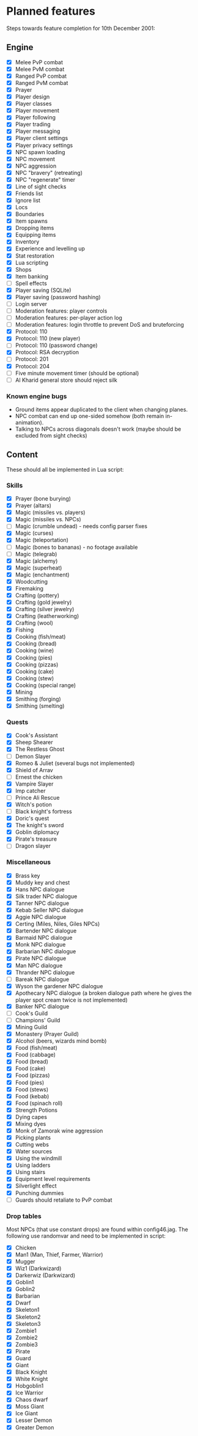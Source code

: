 Planned features
================

Steps towards feature completion for 10th December 2001:

Engine
------

- [x] Melee PvP combat
- [x] Melee PvM combat
- [x] Ranged PvP combat
- [x] Ranged PvM combat
- [x] Prayer
- [x] Player design
- [x] Player classes
- [x] Player movement
- [x] Player following
- [x] Player trading
- [x] Player messaging
- [x] Player client settings
- [x] Player privacy settings
- [x] NPC spawn loading
- [x] NPC movement
- [x] NPC aggression
- [x] NPC "bravery" (retreating)
- [x] NPC "regenerate" timer
- [x] Line of sight checks
- [x] Friends list
- [x] Ignore list
- [x] Locs
- [x] Boundaries
- [x] Item spawns
- [x] Dropping items
- [x] Equipping items
- [x] Inventory
- [x] Experience and levelling up
- [x] Stat restoration
- [x] Lua scripting
- [x] Shops
- [x] Item banking
- [ ] Spell effects
- [x] Player saving (SQLite)
- [x] Player saving (password hashing)
- [ ] Login server
- [ ] Moderation features: player controls
- [ ] Moderation features: per-player action log
- [ ] Moderation features: login throttle to prevent DoS and bruteforcing
- [x] Protocol: 110
- [x] Protocol: 110 (new player)
- [ ] Protocol: 110 (password change)
- [x] Protocol: RSA decryption
- [ ] Protocol: 201
- [x] Protocol: 204
- [ ] Five minute movement timer (should be optional)
- [ ] Al Kharid general store should reject silk

### Known engine bugs

* Ground items appear duplicated to the client when changing planes.
* NPC combat can end up one-sided somehow (both remain in-animation).
* Talking to NPCs across diagonals doesn't work
  (maybe should be excluded from sight checks)

Content
-------

These should all be implemented in Lua script:

### Skills

- [x] Prayer (bone burying)
- [x] Prayer (altars)
- [x] Magic (missiles vs. players)
- [x] Magic (missiles vs. NPCs)
- [ ] Magic (crumble undead) - needs config parser fixes
- [x] Magic (curses)
- [x] Magic (teleportation)
- [ ] Magic (bones to bananas) - no footage available
- [ ] Magic (telegrab)
- [x] Magic (alchemy)
- [x] Magic (superheat)
- [x] Magic (enchantment)
- [x] Woodcutting
- [x] Firemaking
- [x] Crafting (pottery)
- [x] Crafting (gold jewelry)
- [x] Crafting (silver jewelry)
- [x] Crafting (leatherworking)
- [x] Crafting (wool)
- [x] Fishing
- [x] Cooking (fish/meat)
- [x] Cooking (bread)
- [x] Cooking (wine)
- [x] Cooking (pies)
- [x] Cooking (pizzas)
- [x] Cooking (cake)
- [x] Cooking (stew)
- [x] Cooking (special range)
- [x] Mining
- [x] Smithing (forging)
- [x] Smithing (smelting)

### Quests

- [x] Cook's Assistant
- [x] Sheep Shearer
- [x] The Restless Ghost
- [ ] Demon Slayer
- [x] Romeo & Juliet (several bugs not implemented)
- [x] Shield of Arrav
- [ ] Ernest the chicken
- [x] Vampire Slayer
- [x] Imp catcher
- [ ] Prince Ali Rescue
- [x] Witch's potion
- [ ] Black knight's fortress
- [x] Doric's quest
- [x] The knight's sword
- [x] Goblin diplomacy
- [x] Pirate's treasure
- [ ] Dragon slayer

### Miscellaneous

- [x] Brass key
- [x] Muddy key and chest
- [x] Hans NPC dialogue
- [x] Silk trader NPC dialogue
- [x] Tanner NPC dialogue
- [x] Kebab Seller NPC dialogue
- [x] Aggie NPC dialogue
- [x] Certing (Miles, Niles, Giles NPCs)
- [x] Bartender NPC dialogue
- [x] Barmaid NPC dialogue
- [x] Monk NPC dialogue
- [x] Barbarian NPC dialogue
- [x] Pirate NPC dialogue
- [x] Man NPC dialogue
- [x] Thrander NPC dialogue
- [ ] Bareak NPC dialogue
- [x] Wyson the gardener NPC dialogue
- [x] Apothecary NPC dialogue (a broken dialogue path where he gives the player spot cream twice is not implemented)
- [x] Banker NPC dialogue
- [ ] Cook's Guild
- [ ] Champions' Guild
- [x] Mining Guild
- [x] Monastery (Prayer Guild)
- [x] Alcohol (beers, wizards mind bomb)
- [x] Food (fish/meat)
- [x] Food (cabbage)
- [x] Food (bread)
- [x] Food (cake)
- [x] Food (pizzas)
- [x] Food (pies)
- [x] Food (stews)
- [x] Food (kebab)
- [x] Food (spinach roll)
- [x] Strength Potions
- [x] Dying capes
- [x] Mixing dyes
- [x] Monk of Zamorak wine aggression
- [x] Picking plants
- [x] Cutting webs
- [x] Water sources
- [x] Using the windmill
- [x] Using ladders
- [x] Using stairs
- [x] Equipment level requirements
- [x] Silverlight effect
- [x] Punching dummies
- [ ] Guards should retaliate to PvP combat

### Drop tables

Most NPCs (that use constant drops) are found within config46.jag.
The following use randomvar and need to be implemented in script:

- [x] Chicken
- [x] Man1 (Man, Thief, Farmer, Warrior)
- [x] Mugger
- [x] Wiz1 (Darkwizard)
- [x] Darkerwiz (Darkwizard)
- [x] Goblin1
- [x] Goblin2
- [x] Barbarian
- [x] Dwarf
- [x] Skeleton1
- [x] Skeleton2
- [x] Skeleton3
- [x] Zombie1
- [x] Zombie2
- [x] Zombie3
- [x] Pirate
- [x] Guard
- [x] Giant
- [x] Black Knight
- [x] White Knight
- [x] Hobgoblin1
- [x] Ice Warrior
- [x] Chaos dwarf
- [x] Moss Giant
- [x] Ice Giant
- [x] Lesser Demon
- [x] Greater Demon
